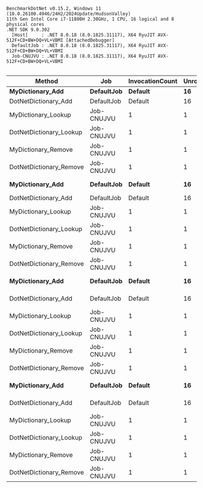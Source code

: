 ```

BenchmarkDotNet v0.15.2, Windows 11 (10.0.26100.4946/24H2/2024Update/HudsonValley)
11th Gen Intel Core i7-11800H 2.30GHz, 1 CPU, 16 logical and 8 physical cores
.NET SDK 9.0.302
  [Host]     : .NET 8.0.18 (8.0.1825.31117), X64 RyuJIT AVX-512F+CD+BW+DQ+VL+VBMI [AttachedDebugger]
  DefaultJob : .NET 8.0.18 (8.0.1825.31117), X64 RyuJIT AVX-512F+CD+BW+DQ+VL+VBMI
  Job-CNUJVU : .NET 8.0.18 (8.0.1825.31117), X64 RyuJIT AVX-512F+CD+BW+DQ+VL+VBMI


```
| Method                  | Job        | InvocationCount | UnrollFactor | N       | Mean          | Error         | StdDev        | Median        | Gen0     | Gen1     | Gen2     | Allocated   |
|------------------------ |----------- |---------------- |------------- |-------- |--------------:|--------------:|--------------:|--------------:|---------:|---------:|---------:|------------:|
| **MyDictionary_Add**        | **DefaultJob** | **Default**         | **16**           | **1000**    |     **109.01 μs** |      **1.196 μs** |      **1.061 μs** |     **108.80 μs** |   **0.7324** |   **0.1221** |        **-** |    **180480 B** |
| DotNetDictionary_Add    | DefaultJob | Default         | 16           | 1000    |      24.81 μs |      0.207 μs |      0.161 μs |      24.85 μs |   0.3967 |   0.0305 |        - |    102216 B |
| MyDictionary_Lookup     | Job-CNUJVU | 1               | 1            | 1000    |      88.96 μs |      2.974 μs |      7.886 μs |      88.10 μs |        - |        - |        - |           - |
| DotNetDictionary_Lookup | Job-CNUJVU | 1               | 1            | 1000    |      33.29 μs |      1.993 μs |      5.845 μs |      32.60 μs |        - |        - |        - |           - |
| MyDictionary_Remove     | Job-CNUJVU | 1               | 1            | 1000    |      75.99 μs |      3.601 μs |      9.796 μs |      75.70 μs |        - |        - |        - |           - |
| DotNetDictionary_Remove | Job-CNUJVU | 1               | 1            | 1000    |      34.32 μs |      1.878 μs |      5.477 μs |      33.20 μs |        - |        - |        - |           - |
| **MyDictionary_Add**        | **DefaultJob** | **Default**         | **16**           | **10000**   |   **1,784.66 μs** |     **34.442 μs** |     **47.144 μs** |   **1,783.13 μs** |   **9.7656** |   **7.8125** |   **3.9063** |   **1734755 B** |
| DotNetDictionary_Add    | DefaultJob | Default         | 16           | 10000   |     640.79 μs |     12.709 μs |     12.482 μs |     645.18 μs |  21.4844 |  21.4844 |  21.4844 |    942033 B |
| MyDictionary_Lookup     | Job-CNUJVU | 1               | 1            | 10000   |     522.44 μs |     70.281 μs |    207.227 μs |     385.85 μs |        - |        - |        - |           - |
| DotNetDictionary_Lookup | Job-CNUJVU | 1               | 1            | 10000   |     228.60 μs |     20.431 μs |     59.598 μs |     210.45 μs |        - |        - |        - |           - |
| MyDictionary_Remove     | Job-CNUJVU | 1               | 1            | 10000   |     315.66 μs |     18.607 μs |     53.386 μs |     292.80 μs |        - |        - |        - |           - |
| DotNetDictionary_Remove | Job-CNUJVU | 1               | 1            | 10000   |     246.16 μs |     20.068 μs |     58.220 μs |     234.00 μs |        - |        - |        - |           - |
| **MyDictionary_Add**        | **DefaultJob** | **Default**         | **16**           | **100000**  |  **24,891.15 μs** |  **1,070.216 μs** |  **3,138.760 μs** |  **26,357.65 μs** |  **62.5000** |  **31.2500** |  **31.2500** |  **16296962 B** |
| DotNetDictionary_Add    | DefaultJob | Default         | 16           | 100000  |   6,199.64 μs |     96.762 μs |     85.777 μs |   6,221.32 μs | 117.1875 | 117.1875 | 117.1875 |   8452438 B |
| MyDictionary_Lookup     | Job-CNUJVU | 1               | 1            | 100000  |   5,841.46 μs |    233.229 μs |    638.461 μs |   5,729.20 μs |        - |        - |        - |           - |
| DotNetDictionary_Lookup | Job-CNUJVU | 1               | 1            | 100000  |   2,570.04 μs |    124.736 μs |    357.892 μs |   2,462.50 μs |        - |        - |        - |           - |
| MyDictionary_Remove     | Job-CNUJVU | 1               | 1            | 100000  |   4,689.55 μs |    185.909 μs |    518.239 μs |   4,534.60 μs |        - |        - |        - |           - |
| DotNetDictionary_Remove | Job-CNUJVU | 1               | 1            | 100000  |   2,682.71 μs |    118.523 μs |    338.152 μs |   2,569.45 μs |        - |        - |        - |           - |
| **MyDictionary_Add**        | **DefaultJob** | **Default**         | **16**           | **1000000** | **734,579.44 μs** | **12,298.336 μs** | **10,902.154 μs** | **733,660.10 μs** |        **-** |        **-** |        **-** | **244236464 B** |
| DotNetDictionary_Add    | DefaultJob | Default         | 16           | 1000000 |  75,177.90 μs |  1,458.631 μs |  2,183.210 μs |  74,590.19 μs | 142.8571 | 142.8571 | 142.8571 |  75443614 B |
| MyDictionary_Lookup     | Job-CNUJVU | 1               | 1            | 1000000 | 166,177.21 μs |  2,285.205 μs |  2,025.775 μs | 165,793.65 μs |        - |        - |        - |           - |
| DotNetDictionary_Lookup | Job-CNUJVU | 1               | 1            | 1000000 |  60,713.60 μs |  1,853.337 μs |  5,317.572 μs |  60,622.50 μs |        - |        - |        - |           - |
| MyDictionary_Remove     | Job-CNUJVU | 1               | 1            | 1000000 | 159,670.05 μs |  3,766.844 μs | 10,928.298 μs | 156,082.10 μs |        - |        - |        - |           - |
| DotNetDictionary_Remove | Job-CNUJVU | 1               | 1            | 1000000 |  54,585.39 μs |  1,085.359 μs |  2,265.549 μs |  54,124.75 μs |        - |        - |        - |           - |
